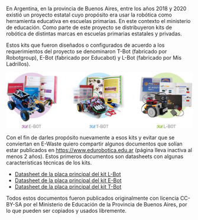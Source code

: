 <!--
.. title: Robots PBA
.. slug: robots-pba
.. date: 2022-07-25 17:20:56 UTC-03:00
.. tags: 
.. category: 
.. link: 
.. description: 
.. type: text
-->

En Argentina, en la provincia de Buenos Aires, entre los años 2018 y 2020
existió un proyecto estatal cuyo propósito era usar la robótica como
herramienta educativa en escuelas primarias. En este contexto el ministerio
de educación. Como parte de este proyecto se distribuyeron kits de robótica
de distintas marcas en escuelas primarias estatales y privadas.

Estos kits que fueron diseñados o configurados de acuerdo a los requerimientos
del proyecto se denominaron T-Bot (fabricado por Robotgroup),
E-Bot (fabricado por Educabot) y L-Bot (fabricado por Mis Ladrillos).

![Kits de robótica](/images/kits/kits.jpg)

Con el fin de darles propósito nuevamente a esos
kits y evitar que se conviertan en E-Waste quiero compartir algunos
documentos que solían estar publicados en https://www.edurobotica.edu.ar
(página lleva inactiva al menos 2 años). Estos primeros documentos son
datasheets con algunas características técnicas de los kits.

* [Datasheet de la placa principal del kit L-Bot](https://drive.google.com/file/d/1ZkF4h_jN6WLc9AC_SEgOKOWPEDaC5Lx9/view?usp=sharing)
* [Datasheet de la placa principal del kit E-Bot](https://drive.google.com/file/d/13zT191EMNxrGKJ_NHoD9BTB4Jpe0x3Dd/view?usp=sharing)
* [Datasheet de la placa principal del kit T-Bot](https://drive.google.com/file/d/1D7iVSWSITkZnGjibYjDE5toRDqKpQHLE/view?usp=sharing)

Todos estos documentos fueron publicados originalmente con licencia CC-BY-SA
por el Ministerio de Educación de la Provincia de Buenos Aires, por lo que
pueden ser copiados y usados libremente.